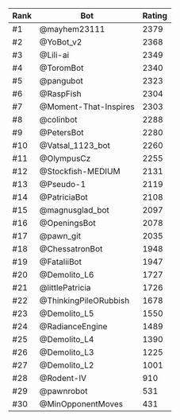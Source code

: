 Rank|Bot|Rating
---|---|---
#1|@mayhem23111|2379
#2|@YoBot_v2|2368
#3|@Lili-ai|2349
#4|@ToromBot|2340
#5|@pangubot|2323
#6|@RaspFish|2304
#7|@Moment-That-Inspires|2303
#8|@colinbot|2288
#9|@PetersBot|2280
#10|@Vatsal_1123_bot|2260
#11|@OlympusCz|2255
#12|@Stockfish-MEDIUM|2131
#13|@Pseudo-1|2119
#14|@PatriciaBot|2108
#15|@magnusglad_bot|2097
#16|@OpeningsBot|2078
#17|@pawn_git|2035
#18|@ChessatronBot|1948
#19|@FataliiBot|1947
#20|@Demolito_L6|1727
#21|@littlePatricia|1726
#22|@ThinkingPileORubbish|1678
#23|@Demolito_L5|1550
#24|@RadianceEngine|1489
#25|@Demolito_L4|1390
#26|@Demolito_L3|1225
#27|@Demolito_L2|1001
#28|@Rodent-IV|910
#29|@pawnrobot|531
#30|@MinOpponentMoves|431
